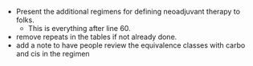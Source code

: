

- Present the additional regimens for defining neoadjuvant therapy to folks.
  - This is everything after line 60.
- remove repeats in the tables if not already done.
- add a note to have people review the equivalence classes with carbo and cis in the regimen